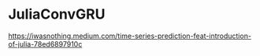 # JuliaConvGRU

https://iwasnothing.medium.com/time-series-prediction-feat-introduction-of-julia-78ed6897910c

